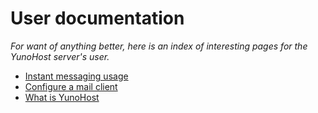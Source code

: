 # User documentation

*For want of anything better, here is an index of interesting pages for the YunoHost server's user.*

* [Instant messaging usage](/XMPP)
* [Configure a mail client](/email)
* [What is YunoHost](/whatsyunohost)